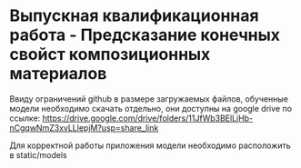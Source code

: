 # Выпускная квалификационная работа - Предсказание конечных свойст композиционных материалов

 Ввиду ограничений github в размере загружаемых файлов, обученные модели необходимо скачать отдельно, они доступны на google drive по ссылке: https://drive.google.com/drive/folders/11JfWb3BElLjHb-nCgqwNmZ3xvLLlepjM?usp=share_link  

 Для корректной работы приложения модели необходимо расположить в static/models